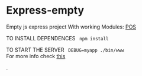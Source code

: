 # Express-empty
Empty js express project
With working Modules:
<a href='https://www.npmjs.com/package/pos'>POS</a> </br>


TO INSTALL DEPENDENCES
<code>
	npm install 
</code>

TO START THE SERVER
<code>
	DEBUG=myapp ./bin/www
</code>
</br> 
For more info check
<a href='http://expressjs.com/starter/generator.html'>
 this

</a> 
.
